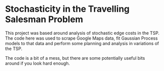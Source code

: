 # Stochasticity in the Travelling Salesman Problem

This project was based around analysis of stochastic edge costs in the TSP. The code here was used to scrape Google Maps data, fit Gaussian Process models to that data and perform some planning and analysis in variations of the TSP.

The code is a bit of a mess, but there are some potentially useful bits around if you look hard enough.
